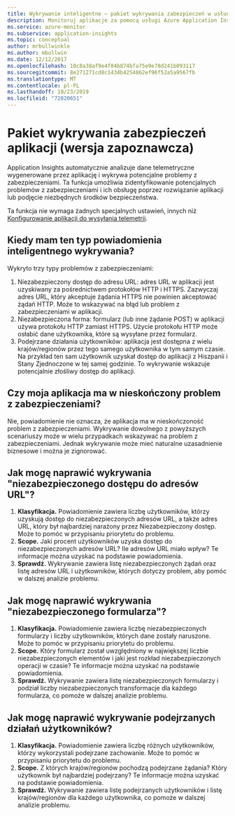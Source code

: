 ```yaml
---
title: Wykrywanie inteligentne — pakiet wykrywania zabezpieczeń w usłudze Azure Application Insights | Microsoft Docs
description: Monitoruj aplikacje za pomocą usługi Azure Application Insights, aby uzyskać potencjalne problemy z zabezpieczeniami.
ms.service: azure-monitor
ms.subservice: application-insights
ms.topic: conceptual
author: mrbullwinkle
ms.author: mbullwin
ms.date: 12/12/2017
ms.openlocfilehash: 10c8a38af9e4f04b874bfa75e9e78d241b093117
ms.sourcegitcommit: 8e271271cd8c1434b4254862ef96f52a5a9567fb
ms.translationtype: MT
ms.contentlocale: pl-PL
ms.lasthandoff: 10/23/2019
ms.locfileid: "72820651"
---
```

# <a name="application-security-detection-pack-preview"></a>Pakiet wykrywania zabezpieczeń aplikacji (wersja zapoznawcza)

Application Insights automatycznie analizuje dane telemetryczne wygenerowane przez aplikację i wykrywa potencjalne problemy z zabezpieczeniami. Ta funkcja umożliwia zidentyfikowanie potencjalnych problemów z zabezpieczeniami i ich obsługę poprzez rozwiązanie aplikacji lub podjęcie niezbędnych środków bezpieczeństwa.

Ta funkcja nie wymaga żadnych specjalnych ustawień, innych niż [Konfigurowanie aplikacji do wysyłania telemetrii](https://docs.microsoft.com/azure/application-insights/app-insights-usage-overview).

## <a name="when-would-i-get-this-type-of-smart-detection-notification"></a>Kiedy mam ten typ powiadomienia inteligentnego wykrywania?
Wykryto trzy typy problemów z zabezpieczeniami:
1. Niezabezpieczony dostęp do adresu URL: adres URL w aplikacji jest uzyskiwany za pośrednictwem protokołów HTTP i HTTPS. Zazwyczaj adres URL, który akceptuje żądania HTTPS nie powinien akceptować żądań HTTP. Może to wskazywać na błąd lub problem z zabezpieczeniami w aplikacji.
2. Niezabezpieczona forma: formularz (lub inne żądanie POST) w aplikacji używa protokołu HTTP zamiast HTTPS. Użycie protokołu HTTP może osłabić dane użytkownika, które są wysyłane przez formularz.
3. Podejrzane działania użytkowników: aplikacja jest dostępna z wielu krajów/regionów przez tego samego użytkownika w tym samym czasie. Na przykład ten sam użytkownik uzyskał dostęp do aplikacji z Hiszpanii i Stany Zjednoczone w tej samej godzinie. To wykrywanie wskazuje potencjalnie złośliwy dostęp do aplikacji.

## <a name="does-my-app-definitely-have-a-security-issue"></a>Czy moja aplikacja ma w nieskończony problem z zabezpieczeniami?
Nie, powiadomienie nie oznacza, że aplikacja ma w nieskończoność problem z zabezpieczeniami. Wykrywanie dowolnego z powyższych scenariuszy może w wielu przypadkach wskazywać na problem z zabezpieczeniami. Jednak wykrywanie może mieć naturalne uzasadnienie biznesowe i można je zignorować.

## <a name="how-do-i-fix-the-insecure-url-access-detection"></a>Jak mogę naprawić wykrywania "niezabezpieczonego dostępu do adresów URL"?
1. **Klasyfikacja.** Powiadomienie zawiera liczbę użytkowników, którzy uzyskują dostęp do niezabezpieczonych adresów URL, a także adres URL, który był najbardziej narażony przez Niezabezpieczony dostęp. Może to pomóc w przypisaniu priorytetu do problemu.
2. **Scope.** Jaki procent użytkowników uzyska dostęp do niezabezpieczonych adresów URL? Ile adresów URL miało wpływ? Te informacje można uzyskać na podstawie powiadomienia.
3. **Sprawdź.** Wykrywanie zawiera listę niezabezpieczonych żądań oraz listę adresów URL i użytkowników, których dotyczy problem, aby pomóc w dalszej analizie problemu.

## <a name="how-do-i-fix-the-insecure-form-detection"></a>Jak mogę naprawić wykrywania "niezabezpieczonego formularza"?
1. **Klasyfikacja.** Powiadomienie zawiera liczbę niezabezpieczonych formularzy i liczby użytkowników, których dane zostały naruszone. Może to pomóc w przypisaniu priorytetu do problemu.
2. **Scope.** Który formularz został uwzględniony w największej liczbie niezabezpieczonych elementów i jaki jest rozkład niezabezpieczonych operacji w czasie? Te informacje można uzyskać na podstawie powiadomienia.
3. **Sprawdź.** Wykrywanie zawiera listę niezabezpieczonych formularzy i podział liczby niezabezpieczonych transformacje dla każdego formularza, co pomoże w dalszej analizie problemu.

## <a name="how-do-i-fix-the-suspicious-user-activity-detection"></a>Jak mogę naprawić wykrywanie podejrzanych działań użytkowników?
1. **Klasyfikacja.** Powiadomienie zawiera liczbę różnych użytkowników, którzy wykorzystali podejrzane zachowanie. Może to pomóc w przypisaniu priorytetu do problemu.
2. **Scope.** Z których krajów/regionów pochodzą podejrzane żądania? Który użytkownik był najbardziej podejrzany? Te informacje można uzyskać na podstawie powiadomienia.
3. **Sprawdź.** Wykrywanie zawiera listę podejrzanych użytkowników i listę krajów/regionów dla każdego użytkownika, co pomoże w dalszej analizie problemu.
